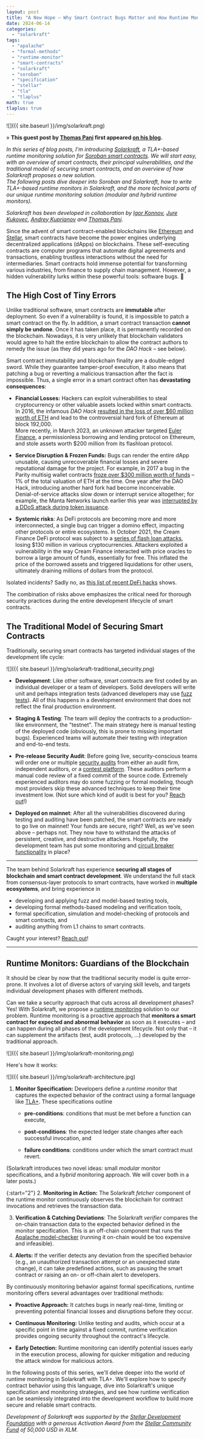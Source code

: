 ```yaml
---
layout: post
title: "A New Hope – Why Smart Contract Bugs Matter and How Runtime Monitoring Saves the Day (Solarkraft #1)"
date: 2024-06-14
categories: 
  - "solarkraft"
tags: 
  - "apalache"
  - "formal-methods"
  - "runtime-monitor"
  - "smart-contracts"
  - "solarkraft"
  - "soroban"
  - "specification"
  - "stellar"
  - "tla"
  - "tlaplus"
math: true
tlaplus: true
---
```


![]({{ site.baseurl }}/img/solarkraft.png)

» **This guest post by [Thomas Pani][] first appeared [on his blog](https://thpani.net/2024/06/why-smart-contract-bugs-matter-and-how-runtime-monitoring-saves-the-day-solarkraft-1/).**

_In this series of blog posts, I'm introducing [Solarkraft][], a TLA+-based runtime monitoring solution for [Soroban smart contracts][Soroban]. We will start easy, with an overview of smart contracts, their principal vulnerabilities, and the traditional model of securing smart contracts, and an overview of how Solarkraft proposes a new solution._  
_The following posts dive deeper into Soroban and Solarkraft, how to write TLA+-based runtime monitors in Solarkraft, and the more technical parts of our unique runtime monitoring solution (modular and hybrid runtime monitors)._

_Solarkraft has been developed in collaboration by [Igor Konnov][], [Jure Kukovec][], [Andrey Kuprianov][] and [Thomas Pani][]._

Since the advent of smart contract-enabled blockchains like [Ethereum][] and [Stellar][], smart contracts have become the power engines underlying decentralized applications (dApps) on blockchains. These self-executing contracts are computer programs that automate digital agreements and transactions, enabling trustless interactions without the need for intermediaries. Smart contracts hold immense potential for transforming various industries, from finance to supply chain management. However, a hidden vulnerability lurks within these powerful tools: software bugs. 🐛

## The High Cost of Tiny Errors

Unlike traditional software, smart contracts are **immutable** after deployment. So even if a vulnerability is found, it is impossible to patch a smart contract on the fly. In addition, a smart contract transaction **cannot simply be undone**. Once it has taken place, it is permanently recorded on the blockchain. Nowadays, it is very unlikely that blockchain validators would agree to halt the entire blockchain to allow the contract authors to remedy the issue (as they did years ago for the _DAO Hack_ – see below).

Smart contract immutability and blockchain finality are a double-edged sword. While they guarantee tamper-proof execution, it also means that patching a bug or reverting a malicious transaction after the fact is impossible. Thus, a single error in a smart contract often has **devastating consequences**:

- **Financial Losses:** Hackers can exploit vulnerabilities to steal cryptocurrency or other valuable assets locked within smart contracts. In 2016, the infamous _DAO Hack_ [resulted in the loss of over $60 million worth of ETH][DAO Hack] and lead to the controversial hard fork of Ethereum at block 192,000.  
More recently, in March 2023, an unknown attacker targeted [Euler Finance][Euler Finance hack], a permissionless borrowing and lending protocol on Ethereum, and stole assets worth $200 million from its flashloan protocol.

- **Service Disruption & Frozen Funds:** Bugs can render the entire dApp unusable, causing unrecoverable financial losses and severe reputational damage for the project. For example, in 2017 a bug in the Parity multisig wallet contracts [froze over $300 million worth of funds][Parity hack] – 1% of the total valuation of ETH at the time. One year after the DAO Hack, introducing another hard fork had become inconceivable.  
Denial-of-service attacks slow down or interrupt service altogether; for example, the Manta Networks launch earlier this year was [interrupted by a DDoS attack during token issuance][Manta attack].

- **Systemic risks**: As DeFi protocols are becoming more and more interconnected, a single bug can trigger a domino effect, impacting other protocols or entire ecosystems. In October 2021, the Cream Finance DeFi protocol was subject to a [series of flash loan attacks][Cream Finance hack], losing $130 million in various cryptocurrencies. Attackers exploited a vulnerability in the way Cream Finance interacted with price oracles to borrow a large amount of funds, essentially for free. This inflated the price of the borrowed assets and triggered liquidations for other users, ultimately draining millions of dollars from the protocol.

Isolated incidents? Sadly no, as [this list of recent DeFi hacks](https://rekt.news/) shows.

The combination of risks above emphasizes the critical need for thorough security practices during the entire development lifecycle of smart contracts.

## The Traditional Model of Securing Smart Contracts

Traditionally, securing smart contracts has targeted individual stages of the development life cycle:

![]({{ site.baseurl }}/img/solarkraft-traditional_security.png)

- **Development**: Like other software, smart contracts are first coded by an individual developer or a team of developers. Solid developers will write unit and perhaps integration tests (advanced developers may use [fuzz tests][]). All of this happens in a development environment that does not reflect the final production environment.

- **Staging & Testing**: The team will deploy the contracts to a production-like environment, the "testnet". The main strategy here is manual testing of the deployed code (obviously, this is prone to missing important bugs). Experienced teams will automate their testing with integration and end-to-end tests.

- **Pre-release Security Audit**: Before going live, security-conscious teams will order one or multiple [security audits][Audits] from either an audit firm, independent auditors, or a [contest platform][Audits]. These auditors perform a manual code review of a fixed commit of the source code. Extremely experienced auditors may do some fuzzing or formal modeling, though most providers skip these advanced techniques to keep their time investment low. (Not sure which kind of audit is best for you? [Reach out][Contact]!)

- **Deployed on mainnet**: After all the vulnerabilities discovered during testing and auditing have been patched, the smart contracts are ready to go live on mainnet! Your funds are secure, right? Well, as we've seen above – perhaps not. They now have to withstand the attacks of persistent, creative, and destructive attackers. Hopefully, the development team has put some monitoring and [circuit breaker functionality][circuit breaker] in place?

---

The team behind Solarkraft has experience **securing all stages of blockchain and smart contract development**. We understand the full stack from consensus-layer protocols to smart contracts, have worked in **multiple ecosystems**, and bring experience in

- developing and applying fuzz and model-based testing tools,
- developing formal methods-based modeling and verification tools,
- formal specification, simulation and model-checking of protocols and smart contracts, and
- auditing anything from L1 chains to smart contracts.

Caught your interest? [Reach out][Contact]!

---

## Runtime Monitors: Guardians of the Blockchain

It should be clear by now that the traditional security model is quite error-prone. It involves a lot of diverse actors of varying skill levels, and targets individual development phases with different methods.

Can we take a security approach that cuts across all development phases?  
Yes! With Solarkraft, we propose a [runtime monitoring][] solution to our problem. Runtime monitoring is a proactive approach that **monitors a smart contract for expected and abnormal behavior** as soon as it executes – and can happen during all phases of the development lifecycle. Not only that – it can supplement the artifacts (test, audit protocols, ...) developed by the traditional approach.

![]({{ site.baseurl }}/img/solarkraft-monitoring.png)

Here's how it works:

![]({{ site.baseurl }}/img/solarkraft-architecture.jpg)

1. **Monitor Specification:** Developers define a _runtime monitor_ that captures the expected behavior of the contract using a formal language like [TLA+][]. These specifications outline
    - **pre-conditions**: conditions that must be met before a function can execute,
    
    - **post-conditions**: the expected ledger state changes after each successful invocation, and
    
    - **failure conditions**: conditions under which the smart contract must revert.

(Solarkraft introduces two novel ideas: small _modular_ monitor specifications, and a _hybrid_ monitoring approach. We will cover both in a later posts.)

{:start="2"}
2. **Monitoring in Action:** The Solarkraft _fetcher_ component of the runtime monitor continuously observes the blockchain for contract invocations and retrieves the transaction data.

3. **Verification & Catching Deviations**: The Solarkraft _verifier_ compares the on-chain transaction data to the expected behavior defined in the monitor specification. This is an off-chain component that runs the [Apalache model-checker][Apalache] (running it on-chain would be too expensive and infeasible).

4. **Alerts:** If the verifier detects any deviation from the specified behavior (e.g., an unauthorized transaction attempt or an unexpected state change), it can take predefined actions, such as pausing the smart contract or raising an on- or off-chain alert to developers.

By continuously monitoring behavior against formal specifications, runtime monitoring offers several advantages over traditional methods:

- **Proactive Approach:** It catches bugs in nearly real-time, limiting or preventing potential financial losses and disruptions before they occur.

- **Continuous Monitoring:** Unlike testing and audits, which occur at a specific point in time against a fixed commit, runtime verification provides ongoing security throughout the contract's lifecycle.

- **Early Detection:** Runtime monitoring can identify potential issues early in the execution process, allowing for quicker mitigation and reducing the attack window for malicious actors.

In the following posts of this series, we'll delve deeper into the world of runtime monitoring in Solarkraft with TLA+. We'll explore how to specify contract behavior using this language, dive into Solarkraft's unique specification and monitoring strategies, and see how runtime verification can be seamlessly integrated into the development workflow to build more secure and reliable smart contracts.

_Development of Solarkraft was supported by the [Stellar Development Foundation][] with a generous Activation Award from the [Stellar Community Fund][] of 50,000 USD in XLM._


[Apalache]: https://konnov.phd/portfolio/apalache/
[Solarkraft]: https://thpani.net/solarkraft/
[Audits]: https://thpani.net/audits/
[Contact]: https://thpani.net/#contact

[Igor Konnov]: https://konnov.phd
[Jure Kukovec]: https://www.linkedin.com/in/jure-kukovec/
[Andrey Kuprianov]: https://www.linkedin.com/in/andrey-kuprianov/
[Thomas Pani]: https://thpani.net

[Soroban]: https://stellar.org/soroban
[Stellar Community Fund]: https://communityfund.stellar.org
[Stellar Development Foundation]: https://stellar.org/foundation

[Ethereum]: https://en.wikipedia.org/wiki/Ethereum
[Stellar]: https://en.wikipedia.org/wiki/Stellar_\(payment_network\)
[TLA+]: https://en.wikipedia.org/wiki/TLA%2B
[circuit breaker]: https://en.wikipedia.org/wiki/Circuit_breaker_design_pattern
[fuzz tests]: https://en.wikipedia.org/wiki/Fuzzing
[runtime monitoring]: https://en.wikipedia.org/wiki/Runtime_verification

[DAO Hack]: https://www.gemini.com/cryptopedia/the-dao-hack-makerdao
[Euler Finance hack]: https://www.chainalysis.com/blog/euler-finance-flash-loan-attack/
[Parity hack]: https://www.theguardian.com/technology/2017/nov/08/cryptocurrency-300m-dollars-stolen-bug-ether
[Manta attack]: https://www.coindesk.com/tech/2024/01/19/manta-network-hit-by-ddos-attack-day-after-token-issuance/
[Cream Finance hack]: https://medium.com/immunefi/hack-analysis-cream-finance-oct-2021-fc222d913fc5
[Rekt]: https://rekt.news/